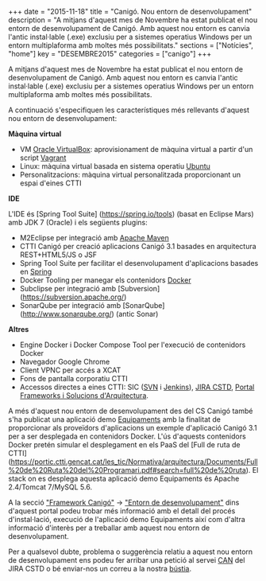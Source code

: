 +++
date        = "2015-11-18"
title       = "Canigó. Nou entorn de desenvolupament"
description = "A mitjans d'aquest mes de Novembre ha estat publicat el nou entorn de desenvolupament de Canigó. Amb aquest nou entorn es canvia l'antic instal·lable (.exe) exclusiu per a sistemes operatius Windows per un entorn multiplaforma amb moltes més possibilitats."
sections    = ["Notícies", "home"]
key         = "DESEMBRE2015"
categories  = ["canigo"]
+++

A mitjans d'aquest mes de Novembre ha estat publicat el nou entorn de desenvolupament de Canigó. Amb aquest nou entorn es canvia l'antic instal·lable (.exe) exclusiu per a sistemes operatius Windows per un entorn multiplaforma amb moltes més possibilitats.


A continuació s'especifiquen les característiques més rellevants d'aquest nou entorn de desenvolupament:

**Màquina virtual**

* VM [Oracle VirtualBox](https://www.virtualbox.org/): aprovisionament de màquina virtual a partir d'un script [Vagrant](https://www.vagrantup.com/)
* Linux: màquina virtual basada en sistema operatiu [Ubuntu](http://www.ubuntu.com/)
* Personalitzacions: màquina virtual personalitzada proporcionant un espai d'eines CTTI

**IDE**

L'IDE és [Spring Tool Suite] (https://spring.io/tools) (basat en Eclipse Mars) amb JDK 7 (Oracle) i els següents plugins:

* M2Eclipse per integració amb [Apache Maven](https://maven.apache.org/)
* CTTI Canigó per creació aplicacions Canigó 3.1 basades en arquitectura REST+HTML5/JS o JSF
* Spring Tool Suite per facilitar el desenvolupament d'aplicacions basades en [Spring](http://spring.io/projects)
* Docker Tooling per manegar els contenidors [Docker](https://www.docker.com/)
* Subclipse per integració amb [Subversion] (https://subversion.apache.org/)
* SonarQube per integració amb [SonarQube] (http://www.sonarqube.org/) (antic Sonar)

**Altres**

* Engine Docker i Docker Compose Tool per l'execució de contenidors Docker
* Navegador Google Chrome
* Client VPNC per accés a XCAT
* Fons de pantalla corporatiu CTTI
* Accessos directes a eines CTTI: SIC ([SVN](http://svn.intranet.gencat.cat) i [Jenkins](http://hudson.intranet.gencat.cat)), [JIRA CSTD](https://cstd.ctti.gencat.cat/), [Portal Frameworks i Solucions d'Arquitectura](http://canigo.ctti.gencat.cat/).


A més d'aquest nou entorn de desenvolupament des del CS Canigó també s'ha publicat una aplicació demo [Equipaments](https://github.com/cs-canigo/equipaments) amb la finalitat de proporcionar als proveïdors d'aplicacions un exemple d'aplicació Canigó 3.1 per a ser desplegada en contenidors Docker. L'ús d'aquests contenidors Docker pretén simular el desplegament en els PaaS del [Full de ruta de CTTI] (https://portic.ctti.gencat.cat/les_tic/Normativa/arquitectura/Documents/Full%20de%20Ruta%20del%20Programari.pdf#search=full%20de%20ruta). El stack on es desplega aquesta aplicació demo Equipaments és Apache 2.4/Tomcat 7/MySQL 5.6.

A la secció ["Framework Canigó"](http://canigo.ctti.gencat.cat/canigo/) -> ["Entorn de desenvolupament"](http://canigo.ctti.gencat.cat/canigo/entorn-desenvolupament/) dins d'aquest portal podeu trobar més informació amb el detall del procés d'instal·lació, execució de l'aplicació demo Equipaments així com d'altra informació d'interès per a treballar amb aquest nou entorn de desenvolupament.

Per a qualsevol dubte, problema o suggerència relatiu a aquest nou entorn de desenvolupament ens podeu fer arribar una petició al servei [CAN](https://cstd.ctti.gencat.cat/jiracstd/browse/CAN) del JIRA CSTD o bé enviar-nos un correu a la nostra [bústia](mailto:oficina-tecnica.canigo.ctti@gencat.cat).
